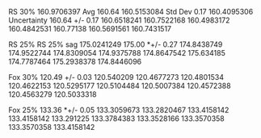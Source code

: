 RS 30%
160.9706397		Avg	160.64
160.5153084		Std Dev	0.17
160.4095306		Uncertainty	160.64	+/-	0.17
160.6518241
160.7522168
160.4983172
160.4842531
160.77138
160.5691561
160.7431517

RS 25%
RS 25% sag
175.0241249	175.00	*+/-	0.27
174.8438749
174.9522744
174.8309054
174.9375788
174.8647542
175.634185
174.7787464
175.2938378
174.8446096

Fox 30%
120.49	+/-	0.03
120.540209
120.4677273
120.4801534
120.4622153
120.5295177
120.5104484
120.5007384
120.4572388
120.4563279
120.5033318

Fox 25%
133.36	*+/-	0.05
133.3059673
133.2820467
133.4158142
133.4158142
133.291225
133.3784383
133.3528166
133.3570358
133.3570358
133.4158142
